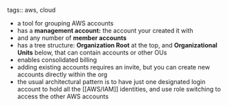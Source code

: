 tags:: aws, cloud

- a tool for grouping AWS accounts
- has a **management account:** the account your created it with
- and any number of **member accounts**
- has a tree structure: **Organization Root** at the top, and **Organizational Units** below, that can contain accounts or other OUs
- enables consolidated billing
- adding existing accounts requires an invite, but you can create new accounts directly within the org
- the usual architectural pattern is to have just one designated login account to hold all the [[AWS/IAM]] identities, and use role switching to access the other AWS accounts